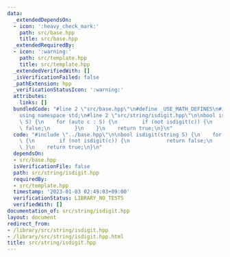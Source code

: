 ```yaml
---
data:
  _extendedDependsOn:
  - icon: ':heavy_check_mark:'
    path: src/base.hpp
    title: src/base.hpp
  _extendedRequiredBy:
  - icon: ':warning:'
    path: src/template.hpp
    title: src/template.hpp
  _extendedVerifiedWith: []
  _isVerificationFailed: false
  _pathExtension: hpp
  _verificationStatusIcon: ':warning:'
  attributes:
    links: []
  bundledCode: "#line 2 \"src/base.hpp\"\n#define _USE_MATH_DEFINES\n#include <bits/stdc++.h>\n\
    using namespace std;\n#line 2 \"src/string/isdigit.hpp\"\n\nbool isdigit(string\
    \ S) {\n    for (auto c : S) {\n        if (not isdigit(c)) {\n            return\
    \ false;\n        }\n    }\n    return true;\n}\n"
  code: "#include \"../base.hpp\"\n\nbool isdigit(string S) {\n    for (auto c : S)\
    \ {\n        if (not isdigit(c)) {\n            return false;\n        }\n   \
    \ }\n    return true;\n}\n"
  dependsOn:
  - src/base.hpp
  isVerificationFile: false
  path: src/string/isdigit.hpp
  requiredBy:
  - src/template.hpp
  timestamp: '2023-01-03 02:49:03+09:00'
  verificationStatus: LIBRARY_NO_TESTS
  verifiedWith: []
documentation_of: src/string/isdigit.hpp
layout: document
redirect_from:
- /library/src/string/isdigit.hpp
- /library/src/string/isdigit.hpp.html
title: src/string/isdigit.hpp
---
```

